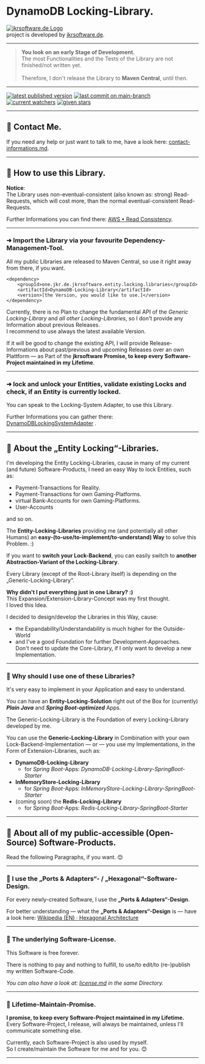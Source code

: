 # DynamoDB Locking-Library.

[![jkrsoftware.de Logo](https://jkrprojects-static-files-993857686066.s3.eu-central-1.amazonaws.com/static-images/project-logos/jkrsoftware.de_250x69.png)](https://www.jkrsoftware.de)<br />
project is developed by [jkrsoftware.de](https://www.jkrsoftware.de).

---

> **You look on an early Stage of Development.**<br />
> The most Functionalities and the Tests of the Library are not finished/not written yet.<br />
> <br />
> Therefore, I don't release the Library to **Maven Central**, until then.

---

<!--[![latest published version](https://badgen.net/maven/v/maven-central/one.jkr.de.jkrsoftware.entity.locking.libraries/DynamoDB-Locking-Library)](https://s01.oss.sonatype.org/content/repositories/public/one/jkr/de/jkrsoftware/entity/locking/libraries/DynamoDB-Locking-Library/)-->
[![latest published version](https://badgen.net/badge/maven/not%20published%20yet./red)](https://s01.oss.sonatype.org/content/repositories/public/one/jkr/de/jkrsoftware/entity/locking/libraries/DynamoDB-Locking-Library/)
[![last commit on main-branch](https://badgen.net/github/last-commit/jkrsoftware-de/DynamoDB-Locking-Library/main)](https://github.com/jkrsoftware-de/DynamoDB-Locking-Library/commit/main)
[![current watchers](https://badgen.net/github/watchers/jkrsoftware-de/DynamoDB-Locking-Library)](https://github.com/jkrsoftware-de/DynamoDB-Locking-Library/watchers)
[![given stars](https://badgen.net/github/stars/jkrsoftware-de/DynamoDB-Locking-Library)](https://github.com/jkrsoftware-de/DynamoDB-Locking-Library/stargazers)

---

## 💬 Contact Me.

If you need any help or just want to talk to me, have a look here: [contact-informations.md](contact-informations.md).

---

## 🔧 How to use this Library.

**Notice**:<br />
The Library uses non-eventual-consistent (also known as: strong) Read-Requests, which will cost more, than the normal eventual-consistent
Read-Requests.

Further Informations you can find
there: [AWS • Read Consistency](https://docs.aws.amazon.com/amazondynamodb/latest/developerguide/HowItWorks.ReadConsistency.html).

---

### ➜ Import the Library via your favourite Dependency-Management-Tool.

All my public Libraries are released to Maven Central, so use it right away from there, if you want.

```
<dependency>
    <groupId>one.jkr.de.jkrsoftware.entity.locking.libraries</groupId>
    <artifactId>DynamoDB-Locking-Library</artifactId>
    <version>[the Version, you would like to use.]</version>
</dependency>
```

Currently, there is no Plan to change the fundamental API of the *Generic Locking-Library* and *all other Locking-Libraries*, so I don't
provide any Information about previous Releases.<br />
I recommend to use always the latest available Version.

If it will be good to change the existing API, I will provide Release-Informations about past/previous and upcoming Releases over an own
Plattform — as Part of the **jkrsoftware Promise, to keep every Software-Project maintained in my Lifetime**.

---

### ➜ lock and unlock your Entities, validate existing Locks and check, if an Entity is currently locked.

You can speak to the Locking-System Adapter, to use this Library.<br />

Further Informations you can gather
there: [DynamoDBLockingSystemAdapter](https://github.com/jkrsoftware-de/DynamoDB-Locking-Library/blob/main/src/main/java/one/jkr/de/jkrsoftware/entity/locking/libraries/dynamoDb/locking/library/locking/system/adapters/in/DynamoDBLockingSystemAdapter.java)
.

---

## 📙 About the „Entity Locking“-Libraries.

I'm developing the Entity Locking-Libraries, cause in many of my current (and future) Software-Products, I need an easy Way to lock
Entities, such as:

* Payment-Transactions for Reality.
* Payment-Transactions for own Gaming-Platforms.
* virtual Bank-Accounts for own Gaming-Platforms.
* User-Accounts

and so on.

The **Entity-Locking-Libraries** providing me (and potentially all other Humans) an **easy-(to-use/to-implement/to-understand) Way** to
solve this Problem. :)

If you want to **switch your Lock-Backend**, you can easily switch to **another Abstraction-Variant of the Locking-Library**.

Every Library (except of the Root-Library itself) is depending on the „Generic-Locking-Library“.

**Why didn't I put everything just in one Library? :)**
<br />
This Expansion/Extension-Library-Concept was my first thought.
<br />
I loved this Idea.

I decided to design/develop the Libraries in this Way, cause:

* the Expandability/Understandability is much higher for the Outside-World
* and I've a good Foundation for further Development-Approaches.<br />
  Don't need to update the Core-Library, if I only want to develop a new Implementation.

---

### 📃 Why should I use one of these Libraries?

It's very easy to implement in your Application and easy to understand.

You can have an **Entity-Locking-Solution** right out of the Box for (currently) **_Plain Java_** and
**_Spring Boot-optimized_** Apps.

The Generic-Locking-Library is the Foundation of every Locking-Library developed by me.

You can use the **Generic-Locking-Library** in Combination with your own Lock-Backend-Implementation — or — you use my Implementations, in
the Form of Extension-Libraries, such as:

* **DynamoDB-Locking-Library**
  * for _Spring Boot_-Apps: *DynamoDB-Locking-Library-SpringBoot-Starter*
* **InMemoryStore-Locking-Library**
  * for _Spring Boot_-Apps: *InMemoryStore-Locking-Library-SpringBoot-Starter*
* (coming soon) the **Redis-Locking-Library**
  * for _Spring Boot_-Apps: *Redis-Locking-Library-SpringBoot-Starter*

---

## 📕 About all of my public-accessible (Open-Source) Software-Products.

Read the following Paragraphs, if you want. 😊

---

### 📃 I use the „Ports & Adapters“- / „Hexagonal“-Software-Design.

For every newly-created Software, I use the **„Ports & Adapters“-Design**.

For better understanding — what the **„Ports & Adapters“-Design** is — have a look
here: [Wikipedia (EN) · Hexagonal Architecture](https://en.wikipedia.org/wiki/Hexagonal_architecture_(software))

---

### 📃 The underlying Software-License.

This Software is free forever.

There is nothing to pay and nothing to fulfill, to use/to edit/to (re-)publish my written Software-Code.

*You can also have a look at: [license.md](license.md) in the same Directory.*

---

### 📃 Lifetime-Maintain-Promise.

**I promise, to keep every Software-Project maintained in my Lifetime.**<br />
Every Software-Project, I release, will always be maintained, unless I'll communicate something else.

Currently, each Software-Project is also used by myself.<br />
So I create/maintain the Software for me and for you. 😊

---

